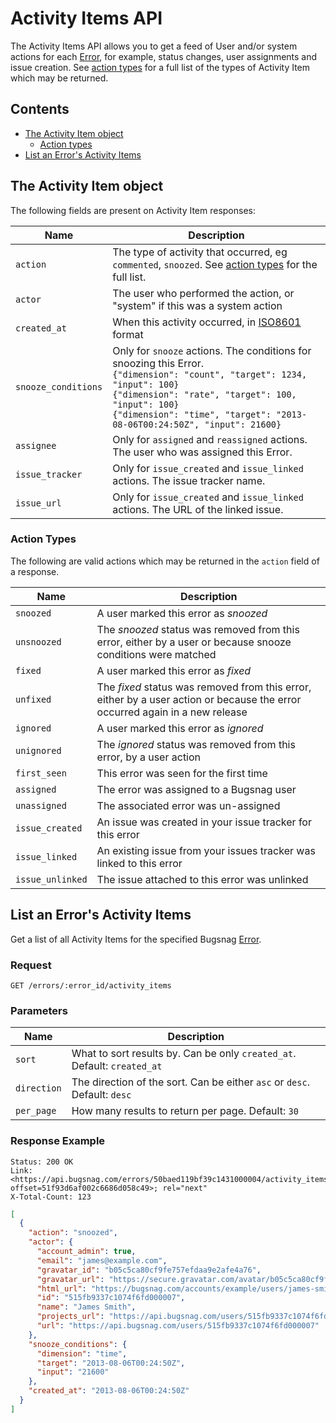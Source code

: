 Activity Items API
==================

The Activity Items API allows you to get a feed of User and/or system actions for each [Error](error.md), for example,  status changes, user assignments and issue creation. See [action types](#action-types) for a full list of the types of Activity Item which may be returned.


Contents
--------
-   [The Activity Item object](#the-activity-item-object)
    -   [Action types](#action-types)
-   [List an Error's Activity Items](#list-an-error-s-activity-items)


The Activity Item object
------------------------

The following fields are present on Activity Item responses:

Name                | Description
------------------- | -----------
`action`            | The type of activity that occurred, eg `commented`, `snoozed`. See [action types](#action-types) for the full list.
`actor`             | The user who performed the action, or "system" if this was a system action
`created_at`        | When this activity occurred, in [ISO8601](http://en.wikipedia.org/wiki/ISO_8601) format
`snooze_conditions` | Only for `snooze` actions. The conditions for snoozing this Error.<br>`{"dimension": "count", "target": 1234, "input": 100}`<br>`{"dimension": "rate", "target": 100, "input": 100}`<br>`{"dimension": "time", "target": "2013-08-06T00:24:50Z", "input": 21600}`
`assignee`          | Only for `assigned` and `reassigned` actions. The user who was assigned this Error.
`issue_tracker`     | Only for `issue_created` and `issue_linked` actions. The issue tracker name.
`issue_url`         | Only for `issue_created` and `issue_linked` actions. The URL of the linked issue.


### Action Types

The following are valid actions which may be returned in the `action` field of a response.

Name             | Description
---------------- | -----------
`snoozed`        | A user marked this error as *snoozed*
`unsnoozed`      | The *snoozed* status was removed from this error, either by a user or because snooze conditions were matched
`fixed`          | A user marked this error as *fixed*
`unfixed`        | The *fixed* status was removed from this error, either by a user action or because the error occurred again in a new release
`ignored`        | A user marked this error as *ignored*
`unignored`      | The *ignored* status was removed from this error, by a user action
`first_seen`     | This error was seen for the first time
`assigned`       | The error was assigned to a Bugsnag user
`unassigned`     | The associated error was un-assigned
`issue_created`  | An issue was created in your issue tracker for this error
`issue_linked`   | An existing issue from your issues tracker was linked to this error
`issue_unlinked` | The issue attached to this error was unlinked


List an Error's Activity Items
------------------------------

Get a list of all Activity Items for the specified Bugsnag [Error](errors.md).


### Request

```http
GET /errors/:error_id/activity_items
```


### Parameters

Name        | Description
----------- | -----------
`sort`      | What to sort results by. Can be only `created_at`. Default: `created_at`
`direction` | The direction of the sort. Can be either `asc` or `desc`. Default: `desc`
`per_page`  | How many results to return per page. Default: `30`


### Response Example

```http
Status: 200 OK
Link: <https://api.bugsnag.com/errors/50baed119bf39c1431000004/activity_items?offset=51f93d6af002c6686d058c49>; rel="next"
X-Total-Count: 123
```
```json
[
  {
    "action": "snoozed",
    "actor": {
      "account_admin": true,
      "email": "james@example.com",
      "gravatar_id": "b05c5ca80cf9fe757efdaa9e2afe4a76",
      "gravatar_url": "https://secure.gravatar.com/avatar/b05c5ca80cf9fe757efdaa9e2afe4a76",
      "html_url": "https://bugsnag.com/accounts/example/users/james-smith/edit",
      "id": "515fb9337c1074f6fd000007",
      "name": "James Smith",
      "projects_url": "https://api.bugsnag.com/users/515fb9337c1074f6fd000007/projects",
      "url": "https://api.bugsnag.com/users/515fb9337c1074f6fd000007"
    },
    "snooze_conditions": {
      "dimension": "time",
      "target": "2013-08-06T00:24:50Z",
      "input": "21600"
    },
    "created_at": "2013-08-06T00:24:50Z"
  }
]
```
